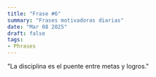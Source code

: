 ```yaml
---
title: "Frase #6"
summary: "Frases motivadoras diarias"
date: "Mar 08 2025"
draft: false
tags:
- Phrases
---
```


"La disciplina es el puente entre metas y logros."
